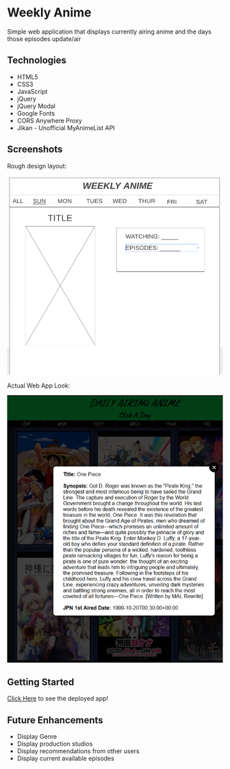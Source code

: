 # Weekly Anime

Simple web application that displays currently airing anime and the days those episodes update/air

## Technologies

- HTML5
- CSS3 
- JavaScript
- jQuery
- jQuery Modal
- Google Fonts
- CORS Anywhere Proxy
- Jikan - Unofficial MyAnimeList API

## Screenshots
Rough design layout:

![wireframe](./imgs/week-anime-wireframe.png)

Actual Web App Look:

![wireframe](./imgs/finalapp.png)

## Getting Started
[Click Here](https://daily-anime.vercel.app/) to see the deployed app!

## Future Enhancements
- Display Genre
- Display production studios
- Display recommendations from other users
- Display current available episodes